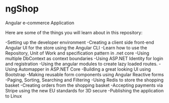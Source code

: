 # ngShop
Angular e-commerce Application 

Here are some of the things you will learn about in this repository:

-Setting up the developer environment
-Creating a client side front-end Angular UI for the store using the Angular CLI
-Learn how to use the Repository, Unit of Work and specification pattern in .net core
-Using multiple DbContext as context boundaries
-Using ASP.NET Identity for login and registration
-Using the angular modules to create lazy loaded routes.
-Using Automapper in ASP.NET Core
-Building a great looking UI using Bootstrap
-Making reusable form components using Angular Reactive forms
-Paging, Sorting, Searching and Filtering
-Using Redis to store the shopping basket
-Creating orders from the shopping basket
-Accepting payments via Stripe using the new EU standards for 3D secure
-Publishing the application to Linux
